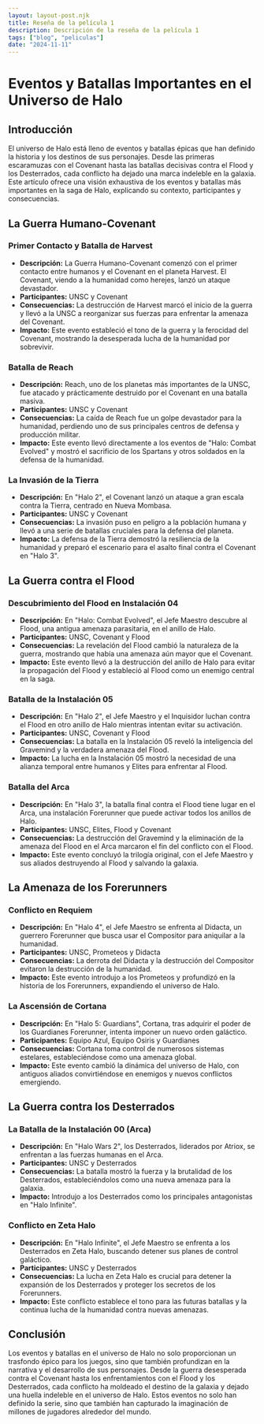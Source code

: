 ```yaml
---
layout: layout-post.njk
title: Reseña de la película 1
description: Descripción de la reseña de la película 1
tags: ["blog", "peliculas"]
date: "2024-11-11"
---
```


# Eventos y Batallas Importantes en el Universo de Halo

## Introducción

El universo de Halo está lleno de eventos y batallas épicas que han definido la historia y los destinos de sus personajes. Desde las primeras escaramuzas con el Covenant hasta las batallas decisivas contra el Flood y los Desterrados, cada conflicto ha dejado una marca indeleble en la galaxia. Este artículo ofrece una visión exhaustiva de los eventos y batallas más importantes en la saga de Halo, explicando su contexto, participantes y consecuencias.

## La Guerra Humano-Covenant

### Primer Contacto y Batalla de Harvest

- **Descripción:** La Guerra Humano-Covenant comenzó con el primer contacto entre humanos y el Covenant en el planeta Harvest. El Covenant, viendo a la humanidad como herejes, lanzó un ataque devastador.
- **Participantes:** UNSC y Covenant
- **Consecuencias:** La destrucción de Harvest marcó el inicio de la guerra y llevó a la UNSC a reorganizar sus fuerzas para enfrentar la amenaza del Covenant.
- **Impacto:** Este evento estableció el tono de la guerra y la ferocidad del Covenant, mostrando la desesperada lucha de la humanidad por sobrevivir.

### Batalla de Reach

- **Descripción:** Reach, uno de los planetas más importantes de la UNSC, fue atacado y prácticamente destruido por el Covenant en una batalla masiva.
- **Participantes:** UNSC y Covenant
- **Consecuencias:** La caída de Reach fue un golpe devastador para la humanidad, perdiendo uno de sus principales centros de defensa y producción militar.
- **Impacto:** Este evento llevó directamente a los eventos de "Halo: Combat Evolved" y mostró el sacrificio de los Spartans y otros soldados en la defensa de la humanidad.

### La Invasión de la Tierra

- **Descripción:** En "Halo 2", el Covenant lanzó un ataque a gran escala contra la Tierra, centrado en Nueva Mombasa.
- **Participantes:** UNSC y Covenant
- **Consecuencias:** La invasión puso en peligro a la población humana y llevó a una serie de batallas cruciales para la defensa del planeta.
- **Impacto:** La defensa de la Tierra demostró la resiliencia de la humanidad y preparó el escenario para el asalto final contra el Covenant en "Halo 3".

## La Guerra contra el Flood

### Descubrimiento del Flood en Instalación 04

- **Descripción:** En "Halo: Combat Evolved", el Jefe Maestro descubre al Flood, una antigua amenaza parasitaria, en el anillo de Halo.
- **Participantes:** UNSC, Covenant y Flood
- **Consecuencias:** La revelación del Flood cambió la naturaleza de la guerra, mostrando que había una amenaza aún mayor que el Covenant.
- **Impacto:** Este evento llevó a la destrucción del anillo de Halo para evitar la propagación del Flood y estableció al Flood como un enemigo central en la saga.

### Batalla de la Instalación 05

- **Descripción:** En "Halo 2", el Jefe Maestro y el Inquisidor luchan contra el Flood en otro anillo de Halo mientras intentan evitar su activación.
- **Participantes:** UNSC, Covenant y Flood
- **Consecuencias:** La batalla en la Instalación 05 reveló la inteligencia del Gravemind y la verdadera amenaza del Flood.
- **Impacto:** La lucha en la Instalación 05 mostró la necesidad de una alianza temporal entre humanos y Elites para enfrentar al Flood.

### Batalla del Arca

- **Descripción:** En "Halo 3", la batalla final contra el Flood tiene lugar en el Arca, una instalación Forerunner que puede activar todos los anillos de Halo.
- **Participantes:** UNSC, Elites, Flood y Covenant
- **Consecuencias:** La destrucción del Gravemind y la eliminación de la amenaza del Flood en el Arca marcaron el fin del conflicto con el Flood.
- **Impacto:** Este evento concluyó la trilogía original, con el Jefe Maestro y sus aliados destruyendo al Flood y salvando la galaxia.

## La Amenaza de los Forerunners

### Conflicto en Requiem

- **Descripción:** En "Halo 4", el Jefe Maestro se enfrenta al Didacta, un guerrero Forerunner que busca usar el Compositor para aniquilar a la humanidad.
- **Participantes:** UNSC, Prometeos y Didacta
- **Consecuencias:** La derrota del Didacta y la destrucción del Compositor evitaron la destrucción de la humanidad.
- **Impacto:** Este evento introdujo a los Prometeos y profundizó en la historia de los Forerunners, expandiendo el universo de Halo.

### La Ascensión de Cortana

- **Descripción:** En "Halo 5: Guardians", Cortana, tras adquirir el poder de los Guardianes Forerunner, intenta imponer un nuevo orden galáctico.
- **Participantes:** Equipo Azul, Equipo Osiris y Guardianes
- **Consecuencias:** Cortana toma control de numerosos sistemas estelares, estableciéndose como una amenaza global.
- **Impacto:** Este evento cambió la dinámica del universo de Halo, con antiguos aliados convirtiéndose en enemigos y nuevos conflictos emergiendo.

## La Guerra contra los Desterrados

### La Batalla de la Instalación 00 (Arca)

- **Descripción:** En "Halo Wars 2", los Desterrados, liderados por Atriox, se enfrentan a las fuerzas humanas en el Arca.
- **Participantes:** UNSC y Desterrados
- **Consecuencias:** La batalla mostró la fuerza y la brutalidad de los Desterrados, estableciéndolos como una nueva amenaza para la galaxia.
- **Impacto:** Introdujo a los Desterrados como los principales antagonistas en "Halo Infinite".

### Conflicto en Zeta Halo

- **Descripción:** En "Halo Infinite", el Jefe Maestro se enfrenta a los Desterrados en Zeta Halo, buscando detener sus planes de control galáctico.
- **Participantes:** UNSC y Desterrados
- **Consecuencias:** La lucha en Zeta Halo es crucial para detener la expansión de los Desterrados y proteger los secretos de los Forerunners.
- **Impacto:** Este conflicto establece el tono para las futuras batallas y la continua lucha de la humanidad contra nuevas amenazas.

## Conclusión

Los eventos y batallas en el universo de Halo no solo proporcionan un trasfondo épico para los juegos, sino que también profundizan en la narrativa y el desarrollo de sus personajes. Desde la guerra desesperada contra el Covenant hasta los enfrentamientos con el Flood y los Desterrados, cada conflicto ha moldeado el destino de la galaxia y dejado una huella indeleble en el universo de Halo. Estos eventos no solo han definido la serie, sino que también han capturado la imaginación de millones de jugadores alrededor del mundo.

